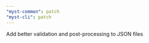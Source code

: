 ```yaml
---
"myst-common": patch
"myst-cli": patch
---
```


Add better validation and post-processing to JSON files

